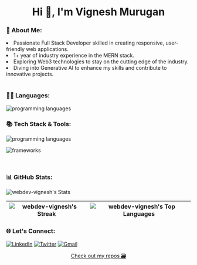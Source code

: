 
<h1 align="center">Hi 👋, I'm Vignesh Murugan</h1>

### 💫 About Me:
<li>Passionate Full Stack Developer skilled in creating responsive, user-friendly web applications.</li>
<li>1+ year of industry experience in the MERN stack.</li>
<li>Exploring Web3 technologies to stay on the cutting edge of the industry.</li>
<li>Diving into Generative AI to enhance my skills and contribute to innovative projects.</li>

<br/>

### 🧑‍💻 Languages:
<p align="">
  <img src="https://skillicons.dev/icons?i=js,ts,cpp,py,solidity" alt="programming languages" />
</p>

### 📚 Tech Stack & Tools:
<p align="">
  <img src="https://skillicons.dev/icons?i=react,nextjs,redux,jest,tailwind,materialui,nodejs,express,mongodb,mysql,postgres,prisma" alt="programming languages" />
</p>
<p align="">
  <img src="https://skillicons.dev/icons?i=git,github,vscode,postman,aws,nginx,docker" alt="frameworks" />
</p>
<br />
 
### 📊 GitHub Stats:

![webdev-vignesh's Stats](https://github-readme-stats.vercel.app/api?username=webdev-vignesh&theme=slateorange&show_icons=true&hide_border=true&count_private=true)

| ![webdev-vignesh's Streak](https://github-readme-streak-stats.herokuapp.com/?user=webdev-vignesh&theme=slateorange&hide_border=true) | ![webdev-vignesh's Top Languages](https://github-readme-stats.vercel.app/api/top-langs/?username=webdev-vignesh&theme=slateorange&show_icons=true&hide_border=true&layout=compact) |
| ------------- | ------------- |

### 🌐 Let's Connect:
[![LinkedIn](https://img.shields.io/badge/LinkedIn-%230077B5.svg?logo=linkedin&logoColor=white)](https://www.linkedin.com/in/webdev-vignesh/) 
[![Twitter](https://img.shields.io/badge/Twitter-%231DA1F2.svg?logo=Twitter&logoColor=white)](https://twitter.com/Web3Vicky) 
<a align="center" href="mailto:vigmurug@gmail.com">
    <img alt="Gmail" src="https://img.shields.io/badge/Gmail-D14836.svg?&style=flat-circle&logo=gmail&logoColor=white" />
</a>


<p align="center">
  <a  href="https://github.com/webdev-vignesh?tab=repositories" target="_blank">Check out my repos 🗃️</a>
</p>

